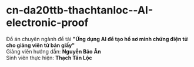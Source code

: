 # cn-da20ttb-thachtanloc--AI-electronic-proof <br>
Đồ án chuyên ngành đề tài **"Ứng dụng AI để tạo hồ sơ minh chứng điện tử cho giảng viên từ bản giấy"** <br>
Giảng viên hướng dẫn: **Nguyễn Bảo Ân** <br>
Sinh viên thực hiện: **Thạch Tấn Lộc**



